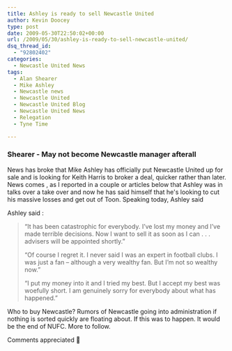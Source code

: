 ```yaml
---
title: Ashley is ready to sell Newcastle United
author: Kevin Doocey
type: post
date: 2009-05-30T22:50:02+00:00
url: /2009/05/30/ashley-is-ready-to-sell-newcastle-united/
dsq_thread_id:
  - "92802402"
categories:
  - Newcastle United News
tags:
  - Alan Shearer
  - Mike Ashley
  - Newcastle news
  - Newcastle United
  - Newcastle United Blog
  - Newcastle United News
  - Relegation
  - Tyne Time

---
```

### Shearer - May not become Newcastle manager afterall

News has broke that Mike Ashley has officially put Newcastle United up for sale and is looking for Keith Harris to broker a deal, quicker rather than later. News comes , as I reported in a couple or articles below that Ashley was in talks over a take over and now he has said himself that he's looking to cut his massive losses and get out of Toon. Speaking today, Ashley said 

Ashley said :

> “It has been catastrophic for everybody. I’ve lost my money and I’ve made terrible decisions. Now I want to sell it as soon as I can . . . advisers will be appointed shortly.”
>
> “Of course I regret it. I never said I was an expert in football clubs. I was just a fan – although a very wealthy fan. But I’m not so wealthy now.”
>
> “I put my money into it and I tried my best. But I accept my best was woefully short. I am genuinely sorry for everybody about what has happened.”

Who to buy Newcastle? Rumors of Newcastle going into administration if nothing is sorted quickly are floating about. If this was to happen. It would be the end of NUFC. More to follow.

Comments appreciated 🙂
